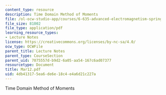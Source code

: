 ```yaml
---
content_type: resource
description: Time Domain Method of Moments
file: /ol-ocw-studio-app/courses/6-635-advanced-electromagnetism-spring-2003/4db413175ea6de6e18c4e4a6d21c227a_Mar12.pdf
file_size: 81002
file_type: application/pdf
learning_resource_types:
- Lecture Notes
license: https://creativecommons.org/licenses/by-nc-sa/4.0/
ocw_type: OCWFile
parent_title: Lecture Notes
parent_type: CourseSection
parent_uid: 7075557d-b9d2-6a05-aa54-167c6ad07377
resourcetype: Document
title: Mar12.pdf
uid: 4db41317-5ea6-de6e-18c4-e4a6d21c227a
---
```

Time Domain Method of Moments